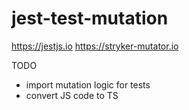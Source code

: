 # jest-test-mutation

https://jestjs.io
https://stryker-mutator.io

TODO
* import mutation logic for tests
* convert JS code to TS
